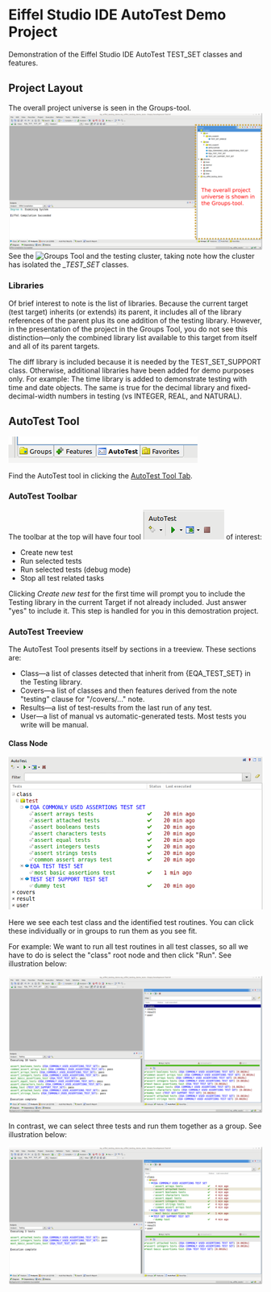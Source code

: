 # Eiffel Studio IDE AutoTest Demo Project
Demonstration of the Eiffel Studio IDE AutoTest TEST_SET classes and features.

## Project Layout
The overall project universe is seen in the Groups-tool.
![Groups Tool](/docs/testing_001_modified.png)
See the ![Groups Tool](https://www.eiffel.org/doc/eiffelstudio/Groups_tool)
and the testing cluster, taking note how the cluster has isolated the *_TEST_SET* classes.

### Libraries
Of brief interest to note is the list of libraries. Because the current target (test target) inherits (or extends) its parent, it includes all of the library references of the parent plus its one addition of the testing library. However, in the presentation of the project in the Groups Tool, you do not see this distinction—only the combined library list available to this target from itself and all of its parent targets.

The diff library is included because it is needed by the TEST_SET_SUPPORT class. Otherwise, additional libraries have been added for demo purposes only. For example: The time library is added to demonstrate testing with time and date objects. The same is true for the decimal library and fixed-decimal-width numbers in testing (vs INTEGER, REAL, and NATURAL).

## AutoTest Tool

![AutoTest Tool](/docs/testing_002.png)

Find the AutoTest tool in clicking the [AutoTest Tool Tab](https://www.eiffel.org/doc/eiffelstudio/AutoTest).

### AutoTest Toolbar
The toolbar at the top will have four tool ![tools](/docs/autotest_toolbar_tools.png) of interest:

* Create new test
* Run selected tests
* Run selected tests (debug mode)
* Stop all test related tasks

Clicking *Create new test* for the first time will prompt you to include the Testing library in the current Target if not already included. Just answer "yes" to include it. This step is handled for you in this demostration project.

### AutoTest Treeview
The AutoTest Tool presents itself by sections in a treeview. These sections are:

* Class—a list of classes detected that inherit from {EQA_TEST_SET} in the Testing library.
* Covers—a list of classes and then features derived from the note "testing" clause for "/covers/..." note.
* Results—a list of test-results from the last run of any test.
* User—a list of manual vs automatic-generated tests. Most tests you write will be manual.

#### Class Node
![AutoTest Tool](/docs/autotest_class_test_classes.png)

Here we see each test class and the identified test routines. You can click these individually or in groups to run them as you see fit.

For example: We want to run all test routines in all test classes, so all we have to do is select the "class" root node and then click "Run". See illustration below:

![Running all tests routines in all classes](/docs/autotest_run_all_test_routines_in_all_classes.png)

In contrast, we can select three tests and run them together as a group. See illustration below:

![Running just three tests](/docs/autotest_isolate_3_tests_to_run.png)


